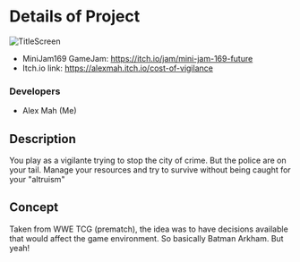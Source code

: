 # Details of Project
![TitleScreen](https://github.com/user-attachments/assets/428cf237-e175-48cc-8c1b-2ec3976d0148)
- MiniJam169 GameJam: https://itch.io/jam/mini-jam-169-future
- Itch.io link: https://alexmah.itch.io/cost-of-vigilance

### Developers
- Alex Mah (Me)

## Description
You play as a vigilante trying to stop the city of crime. But the police are on your tail. Manage your resources and try to survive without being caught for your "altruism"

## Concept
Taken from WWE TCG (prematch), the idea was to have decisions available that would affect the game environment. So basically Batman Arkham. But yeah!
